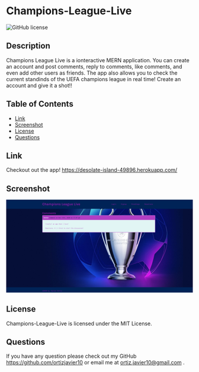 # Champions-League-Live

![GitHub license](https://img.shields.io/badge/license-MIT-blue.svg)

## Description
Champions League Live is a ionteractive MERN application. You can create an account and post comments, reply to comments, like comments, and even add other users as friends. The app also allows you to check the current standinds of the UEFA champions league in real time!  Create an account and give it a shot!! 
## Table of Contents
* [Link](#link)
* [Screenshot](#Scrrenshot)
* [License](#license)
* [Questions](#questions)


## Link
Checkout out the app!
https://desolate-island-49896.herokuapp.com/


## Screenshot
<img src="./client/src/assets/screenshot.PNG" >

## License
Champions-League-Live is licensed under the MIT License.

## Questions
If you have any question please check out my GitHub https://github.com/ortizjavier10 or email me at ortiz.javier10@gmail.com .